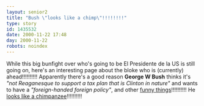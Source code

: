 ```yaml
---
layout: senior2
title: "Bush \"looks like a chimp\"!!!!!!!!"
type: story
id: 1435532
date: 2000-11-22 17:48
day: 2000-11-22
robots: noindex
---
```


While this big bunfight over who's going to be El Presidente de la US is still going on, here's an interesting page about the bloke who is (currently) ahead!!!!!!!!!! Apparently there's a good reason <b>George W Bush</b> thinks it's <i>"not Reaganesque to support a tax plan that is Clinton in nature"</i> and wants to have a <i>"foreign-handed foreign policy"</i>, and other <a href="http://slate.msn.com/Features/bushisms/bushisms.asp">funny things</a>!!!!!!!!!! He <a href="http://gwbchimp.8m.com/">looks like a chimpanzee</a>!!!!!!!!!!
<div style="clear: both;"></div>


